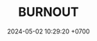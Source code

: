 ---
layout: teamCard
permalink: /team/:title.html
categories: LA2024JN LIN LIN1 LIN3 LIN4 LIN5 LIN6 LIN7 LIN8 LIN9 LIN10 LIN11
maincover: /assets/logos/BDLF.png
puntosLJMAYO24:
date: 2024-05-02 10:29:20 +0700
title: BURNOUT
route: /liga-naranja
tag: johto042024
color: black
puntosLJ202404: 12
grupo: sur
background: '#F16C38'
cover: /assets/ver.png
team: BURNOUT
ID: BNT
status: <i class="fa-soLINd fa-check"></i>
puntos: 20
pj: 10
#PARTIDO 1
j1: RONDA 1
p1: BNT
pp1: TSF
r1: 1
bg1: rock
rr1: 3
pt1: 1
pj1: 1
#PARTIDO 2
j2: RONDA 2
p2: HGHG
pp2: BNT
bg2: rock
r2: 0
rr2: 4
pt2: 4
pj2: 1
#PARTIDO 3
j3: RONDA 3
p3: BNT
pp3: GOD O
bg3: rock
r3: 4
rr3: 0
pt3: 4
pj3: 1
#PARTIDO 4
j4: RONDA 4
p4: BNT
pp4: GOLD S
bg4: rock
r4: 
rr4:
pt4: 0
pj4: 0
#PARTIDO 5
j5: RONDA 5
p5: BNT
pp5: P1
bg5: rock
r5: 0
rr5: 4
pt5: 0
pj5: 1
#PARTIDO 6
j6: RONDA 6
p6: BNT
pp6: SSI
bg6: rock
r6: 1
rr6: 3
pt6: 1
pj6: 1
#PARTIDO 7
j7: RONDA 7
p7:  IL
pp7: BNT
bg7: rock
r7: 3
rr7: 1
pt7: 1
pj7: 1
#PARTIDO 8
j8: RONDA 8
p8:  BNT
pp8: GOD G
bg8: rock
rr8: 0
r8: 4
pt8: 4
pj8: 1
#PARTIDO 9
j9: RONDA 9
p9: BNT
pp9: GOLD V
bg9: rock
r9: 1
rr9: 3
pt9: 1
pj9: 1
#PARTIDO 10
j10: RONDA 10
p10: BNT
pp10: HG SS
bg10: rock
r10: 3
rr10: 1
pt10: 3
pj10: 1
#PARTIDO 11
j11: RONDA 11
p11: BNT
pp11: RN
bg11: rock
r11: 1
rr11: 3
pt11: 1
pj11: 1
stream: <i class="fa-brands fa-twitch text-white"></i>
dia: 19
hora: '21:10'
---